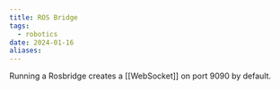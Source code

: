 ```yaml
---
title: ROS Bridge
tags:
  - robotics
date: 2024-01-16
aliases:
---
```

Running a Rosbridge creates a [[WebSocket]] on port 9090 by default.